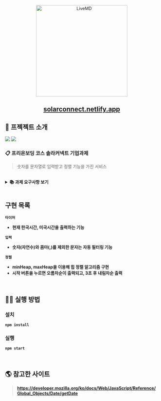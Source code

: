 <br />
<p align='middle'>
  <a href='https://solarconnect.netlify.app/'>
    <img src='https://www.solarconnect.kr/assets/img/common/sc-logo.svg' width="300px;" alt="LiveMD" />
  </a>
</p>
<h2 align='middle'><a href='https://solarconnect.netlify.app/'>solarconnect.netlify.app</a></h2>



## 📌 프젝젝트 소개
<p>
<img src="https://img.shields.io/github/languages/top/six-sense/4_solaConnect_team2?color=yellow&logo=Javascript"> </img>
<img src="https://img.shields.io/github/repo-size/six-sense/4_solaConnect_team2?color=%23&logo=Github"> </img>

</p>



### 📋 프리온보딩 코스 솔라커넥트 기업과제
> 숫자를 문자열로 입력받고 정렬 기능을 가진 서비스

<br/>

<details>
    <summary><STRONG>
    📚 과제 요구사항 보기
    <STRONG></summary>

1. 타이머

- [1, 6. 타이머]는 재활용이 가능한 Component로 구성합니다.
- [1. 타이머]는 “ko-KR” 지역시간 표기법으로 나타냅니다. (예> 2021년 7월 20일 화요일)
- [6. 타이머]는 “en-US” 지역시간 표기법으로 나타냅니다. (예> Tuesday July 20, 2021)
- 한국 표준시를 기준으로 나타냅니다.

2. 입력

- 사용자의 입력을 받습니다.
- 입력 데이터의 형식은 “숫자,숫자,숫자…” 입니다. (예> 1,2,3,4)
- 잘못된 형식의 입력데이터는 예외처리하여 사용합니다.

3. 시작

- 사용자가 버튼을 누르면 소팅이 시작됩니다.
- [4. 결과 필드]에 바로 노출 되고 3초 후에 [5. 결과 필드]에 결과가 노출 됩니다.

4. 결과

- 결과 데이터의 형식은 “숫자, 숫자, 숫자…” 입니다. (예> 1, 2, 3, 4)
- [4. 결과 필드]에서는 오름차순 결과를 나타냅니다.
- [5. 결과 필드]에서는 내림차순 결과를 나타냅니다.
- 알고리즘은 소팅알고리즘을 사용하지 않고, 본인이 구현할 수 있는 정렬 방법으로 직접 구현합니다.

5. 기타 조건

- ReactJS로 구현합니다.
- 과제를 위한 추가적인 패키지 설치는 자유입니다.
- 레이아웃은 그림을 참고하되, UI 및 UX는 작성자 편의에 맞게 구현합니다.
- 상기 조건을 제외한 모든 부분들은 작성자 편의에 맞게 구현합니다.
</details>

<br/>

## 구현 목록

`타이머`

  - 현재 한국시간, 미국시간을 출력하는 기능

`입력`

- 숫자(자연수)와 콤마(,)를 제외한 문자는 자동 필터링 기능


`정렬`

- minHeap, maxHeap을 이용해 힙 정렬 알고리즘 구현
- 시작 버튼을 누르면 오름차순이 출력되고, 3초 후 내림차순 출력

<br/>

## 👨‍💻 실행 방법

### 설치

`npm install`

### 실행

`npm start`

<br />
      
## 🌎 참고한 사이트
      
> https://developer.mozilla.org/ko/docs/Web/JavaScript/Reference/Global_Objects/Date/getDate
